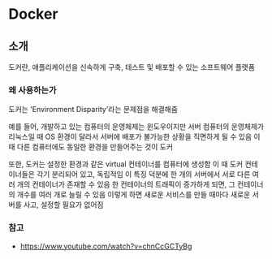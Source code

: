 # Docker

## 소개

도커란, 애플리케이션을 신속하게 구축, 테스트 및 배포할 수 있는 소프트웨어 플랫폼

### 왜 사용하는가

도커는 'Environment Disparity'라는 문제점을 해결해줌

예를 들어, 개발하고 있는 컴퓨터의 운영체제는 윈도우이지만 서버 컴퓨터의 운영체제가 리눅스일 때
OS 환경이 달라서 서버에 배포가 불가능한 상황을 직면하게 될 수 있음
이 때 다른 컴퓨터에도 동일한 환경을 만들어주는 것이 도커

또한, 도커는 설정한 환경과 같은 virtual 컨테이너를 컴퓨터에 생성함
이 때 도커 컨테이너들은 각기 분리되어 있고, 독립적임
이 특징 덕분에 한 개의 서버에서 서로 다른 여러 개의 컨테이너가 존재할 수 있음
한 컨테이너의 트래픽이 증가하게 되면, 그 컨테이너의 개수를 여러 개로 늘릴 수 있음
이렇게 하면 새로운 서비스를 만들 때마다 새로운 서버를 사고, 설정할 필요가 없어짐

### 참고

- https://www.youtube.com/watch?v=chnCcGCTyBg